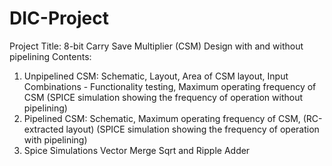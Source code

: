 # DIC-Project
Project Title: 8-bit Carry Save Multiplier (CSM) Design with and without pipelining
Contents:
1. Unpipelined CSM: 
Schematic, Layout, Area of CSM layout, Input Combinations - Functionality testing, Maximum operating frequency of CSM
(SPICE simulation showing the frequency of operation without pipelining)
2. Pipelined CSM: 
Schematic, Maximum operating frequency of CSM, (RC-extracted layout)
(SPICE simulation showing the frequency of operation with pipelining)
3. Spice Simulations Vector Merge Sqrt and Ripple Adder
